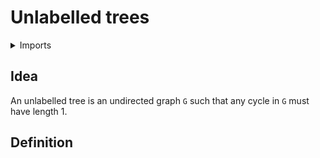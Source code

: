 # Unlabelled trees

<details><summary>Imports</summary>
```agda
module univalent-combinatorics.unlabeled-trees where
open import graph-theory.simple-undirected-graphs
```
</details>

## Idea

An unlabelled tree is an undirected graph `G` such that any cycle in `G` must have length 1.

## Definition

```agda

```
